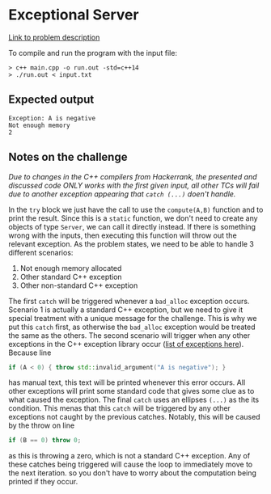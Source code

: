 # Exceptional Server

[Link to problem description](https://www.hackerrank.com/challenges/exceptional-server/problem)

To compile and run the program with the input file:

```
> c++ main.cpp -o run.out -std=c++14
> ./run.out < input.txt
```

## Expected output

```
Exception: A is negative
Not enough memory
2
```

## Notes on the challenge

*Due to changes in the C++ compilers from Hackerrank, the presented and discussed code ONLY works with the first given input, all other TCs will fail due to another exception appearing that `catch (...)` doen't handle.*

In the `try` block we just have the call to use the `compute(A,B)` function and to print the result. Since this is a `static` function, we don't need to create any objects of type `Server`, we can call it directly instead.
If there is something wrong with the inputs, then executing this function will throw out the relevant exception. As the problem states, we need to be able to handle 3 different scenarios:

1. Not enough memory allocated
2. Other standard C++ exception
3. Other non-standard C++ exception

The first `catch` will be triggered whenever a `bad_alloc` exception occurs. Scenario 1 is actually a standard C++ exception, but we need to give it special treatment with a unique message for the challenge. This is why we put this `catch` first, as otherwise the `bad_alloc` exception would be treated the same as the others.
The second scenario will trigger when any other exceptions in the C++ exception library occur ([list of exceptions here](https://www.tutorialspoint.com/cplusplus/images/cpp_exceptions.jpg)). Because line

```cpp
if (A < 0) { throw std::invalid_argument("A is negative"); }
```

has manual text, this text will be printed whenever this error occurs. All other exceptions will print some standard code that gives some clue as to what caused the exception.
The final `catch` uses an ellipses `(...)` as the its condition. This menas that this `catch` will be triggered by any other exceptions not caught by the previous catches. Notably, this will be caused by the throw on line

```cpp
if (B == 0) throw 0;
```

as this is throwing a zero, which is not a  standard C++ exception.
Any of these catches being triggered will cause the loop to immediately move to the next iteration. so you don't have to worry about the computation being printed if they occur.
